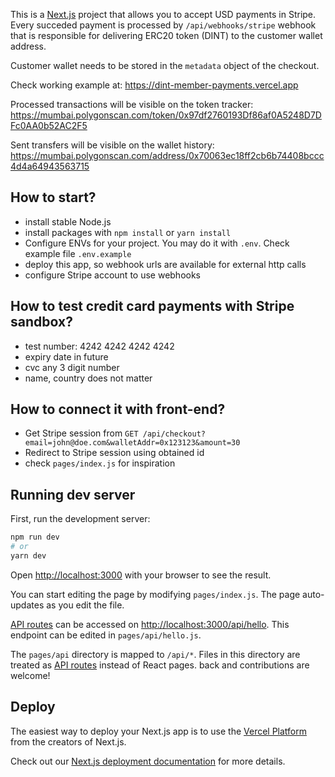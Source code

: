 This is a [Next.js](https://nextjs.org/) project that allows you to accept USD payments in Stripe. Every succeded payment is processed by `/api/webhooks/stripe` webhook that is responsible for delivering ERC20 token (DINT) to the customer wallet address.

Customer wallet needs to be stored in the `metadata` object of the checkout.

Check working example at:
https://dint-member-payments.vercel.app

Processed transactions will be visible on the token tracker:
https://mumbai.polygonscan.com/token/0x97df2760193Df86af0A5248D7DFc0AA0b52AC2F5

Sent transfers will be visible on the wallet history:
https://mumbai.polygonscan.com/address/0x70063ec18ff2cb6b74408bccc4d4a64943563715
## How to start?
- install stable Node.js
- install packages with `npm install` or `yarn install`
- Configure ENVs for your project. You may do it with `.env`. Check example file `.env.example`
- deploy this app, so webhook urls are available for external http calls
- configure Stripe account to use webhooks

## How to test credit card payments with Stripe sandbox?
- test number: 4242 4242 4242 4242
- expiry date in future
- cvc any 3 digit number
- name, country does not matter

## How to connect it with front-end?
- Get Stripe session from `GET /api/checkout?email=john@doe.com&walletAddr=0x123123&amount=30`
- Redirect to Stripe session using obtained id
- check `pages/index.js` for inspiration

## Running dev server

First, run the development server:

```bash
npm run dev
# or
yarn dev
```

Open [http://localhost:3000](http://localhost:3000) with your browser to see the result.

You can start editing the page by modifying `pages/index.js`. The page auto-updates as you edit the file.

[API routes](https://nextjs.org/docs/api-routes/introduction) can be accessed on [http://localhost:3000/api/hello](http://localhost:3000/api/hello). This endpoint can be edited in `pages/api/hello.js`.

The `pages/api` directory is mapped to `/api/*`. Files in this directory are treated as [API routes](https://nextjs.org/docs/api-routes/introduction) instead of React pages.
back and contributions are welcome!

## Deploy

The easiest way to deploy your Next.js app is to use the [Vercel Platform](https://vercel.com/new?utm_medium=default-template&filter=next.js&utm_source=create-next-app&utm_campaign=create-next-app-readme) from the creators of Next.js.

Check out our [Next.js deployment documentation](https://nextjs.org/docs/deployment) for more details.
